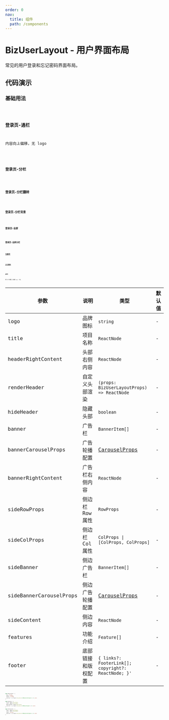 ```yaml
---
order: 0
nav:
  title: 组件
  path: /components
---
```


# BizUserLayout - 用户界面布局

常见的用户登录和忘记密码界面布局。

## 代码演示

### 基础用法

<code src="./demos/basic.tsx" />

### 登录页-通栏

内容向上偏移，无 logo

<code src="./demos/login-full.tsx" />

### 登录页-分栏

<code src="./demos/login-side.tsx" />

### 登录页-分栏翻转

<code src="./demos/login-side-reverse.tsx" />

### 登录页-分栏背景

<code src="./demos/login-side-bg.tsx" />

### 登录页-全屏

<code src="./demos/login-fullscreen.tsx" />

### 登录页-全屏分栏

<code src="./demos/login-fullscreen-column.tsx" />

### 注册页

<code src="./demos/register.tsx" />

### 忘记密码

<code src="./demos/forget-password.tsx" />

## API

除了以下参数，其余和 div 一样。

| 参数 | 说明 | 类型 | 默认值 |
| --- | --- | --- | --- |
| logo | 品牌图标 | `string` | - |
| title | 项目名称 | `ReactNode` | - |
| headerRightContent | 头部右侧内容 | `ReactNode` | - |
| renderHeader | 自定义头部渲染 | `(props: BizUserLayoutProps) => ReactNode` | - |
| hideHeader | 隐藏头部 | `boolean` | - |
| banner | 广告栏 | `BannerItem[]` | - |
| bannerCarouselProps | 广告轮播配置 | [CarouselProps] | - |
| bannerRightContent | 广告栏右侧内容 | `ReactNode` | - |
| sideRowProps | 侧边栏 Row 属性 | `RowProps` | - |
| sideColProps | 侧边栏 Col 属性 | `ColProps \| [ColProps, ColProps]` | - |
| sideBanner | 侧边广告栏 | `BannerItem[]` | - |
| sideBannerCarouselProps | 侧边广告轮播配置 | [CarouselProps] | - |
| sideContent | 侧边内容 | `ReactNode` | - |
| features | 功能介绍 | `Feature[]` | - |
| footer | 底部链接和版权配置 | `{ links?: FooterLink[]; copyright?: ReactNode; }'` | - |

```typescript
type BannerItem = {
  src: string;
  link?: string;
  title?: string;
  onClick?: (e: React.MouseEvent<HTMLAnchorElement>) => void;
};

type Feature = {
  title: React.ReactNode;
  icon?: React.ReactNode;
  description?: React.ReactNode;
  onClick?: (e: React.MouseEvent<HTMLDivElement>) => void;
};

type FooterLink = {
  text?: React.ReactNode;
  icon?: React.ReactNode;
  link?: string;
  onClick?: (e: React.MouseEvent<HTMLAnchorElement>) => void;
};
```

[carouselprops]: https://ant-design.gitee.io/components/carousel-cn/#API
